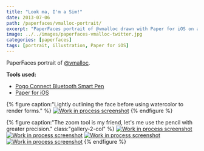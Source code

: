 ```yaml
---
title: "Look ma, I'm a Sim!"
date: 2013-07-06
path: /paperfaces/vmalloc-portrait/
excerpt: "PaperFaces portrait of @vmalloc drawn with Paper for iOS on an iPad."
image: ../../images/paperfaces-vmalloc-twitter.jpg
categories: [paperfaces]
tags: [portrait, illustration, Paper for iOS]
---
```


PaperFaces portrait of [@vmalloc](https://twitter.com/vmalloc).

**Tools used:**

- [Pogo Connect Bluetooth Smart Pen](https://www.amazon.com/gp/product/B009K448L4/ref=as_li_ss_tl?ie=UTF8&camp=1789&creative=390957&creativeASIN=B009K448L4&linkCode=as2&tag=mademist-20)
- [Paper for iOS](https://paper.bywetransfer.com/)

{% figure caption:"Lightly outlining the face before using watercolor to render forms." %}
[![Work in process screenshot](../../images/paperfaces-vmalloc-process-1-600.jpg)](../../images/paperfaces-vmalloc-process-1-lg.jpg)
{% endfigure %}

{% figure caption:"The zoom tool is my friend, let's me use the pencil with greater precision." class:"gallery-2-col" %}
[![Work in process screenshot](../../images/paperfaces-vmalloc-process-2-600.jpg)](../../images/paperfaces-vmalloc-process-2-lg.jpg)
[![Work in process screenshot](../../images/paperfaces-vmalloc-process-3-600.jpg)](../../images/paperfaces-vmalloc-process-3-lg.jpg)
[![Work in process screenshot](../../images/paperfaces-vmalloc-process-4-600.jpg)](../../images/paperfaces-vmalloc-process-4-lg.jpg)
[![Work in process screenshot](../../images/paperfaces-vmalloc-process-5-600.jpg)](../../images/paperfaces-vmalloc-process-5-lg.jpg)
{% endfigure %}
